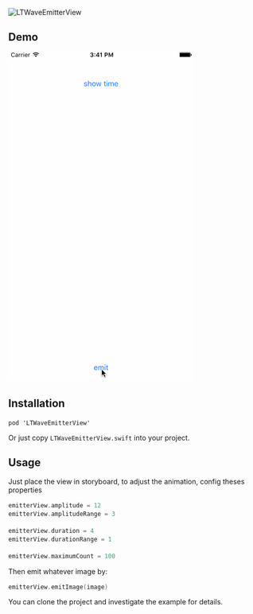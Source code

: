 ![LTWaveEmitterView](https://cocoapod-badges.herokuapp.com/v/LTWaveEmitterView/badge.png)

## Demo
![LTWaveEmitterView](https://raw.githubusercontent.com/ltebean/LTWaveEmitterView/master/demo.gif)


## Installation
```
pod 'LTWaveEmitterView'
```

Or just copy `LTWaveEmitterView.swift` into your project.


## Usage

Just place the view in storyboard, to adjust the animation, config theses properties
```swift
emitterView.amplitude = 12
emitterView.amplitudeRange = 3
        
emitterView.duration = 4
emitterView.durationRange = 1
        
emitterView.maximumCount = 100
```

Then emit whatever image by:
```swift
emitterView.emitImage(image)

```

You can clone the project and investigate the example for details. 
